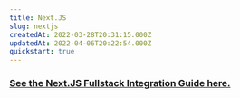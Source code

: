 ```yaml
---
title: Next.JS
slug: nextjs
createdAt: 2022-03-28T20:31:15.000Z
updatedAt: 2022-04-06T20:22:54.000Z
quickstart: true
---
```


### [See the Next.JS Fullstack Integration Guide here.](../../fullstack-frameworks/next-js/1_overview.md)
